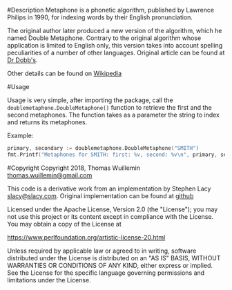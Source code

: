 #Description
Metaphone is a phonetic algorithm, published by Lawrence Philips in 1990, for indexing words by their English 
pronunciation.

The original author later produced a new version of the algorithm, which he named Double Metaphone. Contrary to the 
original algorithm whose application is limited to English only, this version takes into account spelling peculiarities 
of a number of other languages. Original article can be found at [Dr Dobb's](http://www.drdobbs.com/the-double-metaphone-search-algorithm/184401251).

Other details can be found on [Wikipedia](https://en.wikipedia.org/wiki/Metaphone#Double_Metaphone)

#Usage

Usage is very simple, after importing the package, call the `doublemetaphone.DoubleMetaphone()` function to retrieve
the first and the second metaphones. The function takes as a parameter the string to index and returns its metaphones.

Example:
```go
primary, secondary := doublemetaphone.DoubleMetaphone("SMITH")
fmt.Printf("Metaphones for SMITH: first: %v, second: %v\n", primary, secondary)
``` 


#Copyright
Copyright 2018, Thomas Wuillemin <thomas.wuillemin@gmail.com>

This code is a derivative work from an implementation by Stephen Lacy <slacy@slacy.com>. Original implementation can 
be found at [github](https://github.com/dedupeio/doublemetaphone)

Licensed under the Apache License, Version 2.0 (the "License"); you may not use this project or its content except in 
compliance with the License. You may obtain a copy of the License at

https://www.perlfoundation.org/artistic-license-20.html

Unless required by applicable law or agreed to in writing, software
distributed under the License is distributed on an "AS IS" BASIS,
WITHOUT WARRANTIES OR CONDITIONS OF ANY KIND, either express or implied.
See the License for the specific language governing permissions and
limitations under the License.